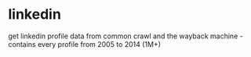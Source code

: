 # linkedin
get linkedin profile data from common crawl and the wayback machine - contains every profile from 2005 to 2014 (1M+)
